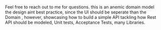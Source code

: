 
Feel free to reach out to me for questions.
this is an anemic domain model the design aint best practice, since the UI should be seperate than the Domain , however, showcasing how to build a simple API tackling how Rest API should be modeled, Unit tests, Acceptance Tests, many Libraries.
